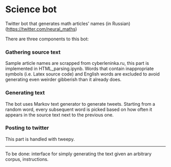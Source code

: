 # Science bot
Twitter bot that generates math articles' names (in Russian) (https://twitter.com/neural_maths)

There are three components to this bot:

### Gathering source text

Sample article names are scrapped from cyberleninka.ru, this part is implemented in HTML_parsing.ipynb. 
Words that contain inappropriate symbols (i.e. Latex source code) and English words are excluded to avoid generating even weirder 
gibberish than it already does.

### Generating text

The bot uses Markov text generator to generate tweets. Starting from a random word, every subsequent word is picked based on how
often it appears in the source text next to the previous one. 


### Posting to twitter

This part is handled with tweepy.

---
To be done: interface for simply generating the text given an arbitrary corpus, instructions.
